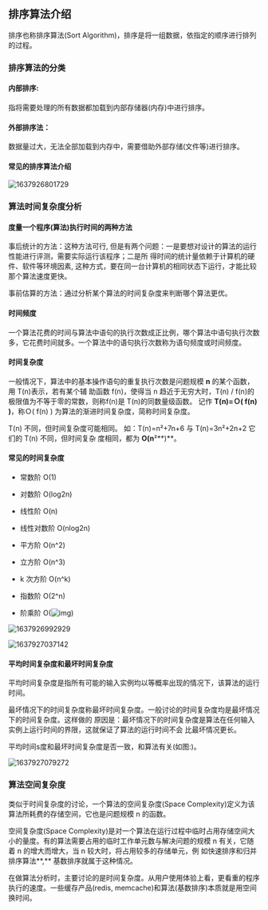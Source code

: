 ## 排序算法介绍



排序也称排序算法(Sort Algorithm)，排序是将一组数据，依指定的顺序进行排列的过程。

### 排序算法的分类

#### 内部排序:

指将需要处理的所有数据都加载到内部存储器(内存)中进行排序。

#### 外部排序法： 

数据量过大，无法全部加载到内存中，需要借助外部存储(文件等)进行排序。

#### 常见的排序算法介绍

![1637926801729](https://tprzfbucket.oss-cn-beijing.aliyuncs.com/hadoop/202111/26/194001-177555.png)

### 算法时间复杂度分析

#### 度量一个程序(算法)执行时间的两种方法

事后统计的方法：这种方法可行,  但是有两个问题：一是要想对设计的算法的运行性能进行评测，需要实际运行该程序；二是所 得时间的统计量依赖于计算机的硬件、软件等环境因素,  这种方式，要在同一台计算机的相同状态下运行，才能比较那个算法速度更快。

事前估算的方法：通过分析某个算法的时间复杂度来判断哪个算法更优。

#### 时间频度

一个算法花费的时间与算法中语句的执行次数成正比例，哪个算法中语句执行次数多，它花费时间就多。一个算法中的语句执行次数称为语句频度或时间频度。

#### 时间复杂度

一般情况下，算法中的基本操作语句的重复执行次数是问题规模 **n** 的某个函数，用 T(n)表示，若有某个辅
助函数 f(n)，使得当 n 趋近于无穷大时，T(n) / f(n)的极限值为不等于零的常数，则称f(n)是 T(n)的同数量级函数。 记作  **T(n)=**Ｏ**( f(n) )**，称Ｏ( f(n) )  为算法的渐进时间复杂度，简称时间复杂度。

 T(n) 不同，但时间复杂度可能相同。 如：T(n)=n²+7n+6  与 T(n)=3n²+2n+2  它们的 T(n) 不同，但时间复杂 度相同，都为 **O(n**²**)**。

#### 常见的时间复杂度

- 常数阶 O(1)

- 对数阶 O(log2n)

- 线性阶 O(n)

- 线性对数阶 O(nlog2n)

- 平方阶 O(n^2)

- 立方阶 O(n^3)

- k 次方阶 O(n^k)

- 指数阶 O(2^n)

- 阶乘阶 O(![img](file:///C:/Users/MrR/AppData/Local/Temp/msohtmlclip1/01/clip_image002.gif))

![1637926992929](https://tprzfbucket.oss-cn-beijing.aliyuncs.com/hadoop/202111/26/194313-547181.png)

![1637927037142](https://tprzfbucket.oss-cn-beijing.aliyuncs.com/hadoop/202111/26/194357-151074.png)

#### 平均时间复杂度和最坏时间复杂度

平均时间复杂度是指所有可能的输入实例均以等概率出现的情况下，该算法的运行时间。

最坏情况下的时间复杂度称最坏时间复杂度。一般讨论的时间复杂度均是最坏情况下的时间复杂度。这样做的 原因是：最坏情况下的时间复杂度是算法在任何输入实例上运行时间的界限，这就保证了算法的运行时间不会 比最坏情况更长。

平均时间s度和最坏时间复杂度是否一致，和算法有关(如图:)。

![1637927079272](https://tprzfbucket.oss-cn-beijing.aliyuncs.com/hadoop/202111/26/194440-395079.png)

### 算法空间复杂度

类似于时间复杂度的讨论，一个算法的空间复杂度(Space Complexity)定义为该算法所耗费的存储空间，它也是问题规模 n 的函数。

空间复杂度(Space Complexity)是对一个算法在运行过程中临时占用存储空间大小的量度。有的算法需要占用的临时工作单元数与解决问题的规模 n 有关，它随着 n 的增大而增大，当 n 较大时，将占用较多的存储单元，例 如快速排序和归并排序算法**,** 基数排序就属于这种情况。

在做算法分析时，主要讨论的是时间复杂度。从用户使用体验上看，更看重的程序执行的速度。一些缓存产品(redis, memcache)和算法(基数排序)本质就是用空间换时间。